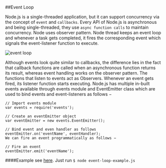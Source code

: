 ##Event Loop

Node.js is a single-threaded application, but it can support concurrency via the concept of `event` and `callbacks`. Every API of Node.js is asynchronous and being single-threaded, they use `async function calls` to maintain concurrency. Node uses observer pattern. Node thread keeps an event loop and whenever a task gets completed, it fires the corresponding event which signals the event-listener function to execute.

![event loop](event-loop.jpg)

Although events look quite similar to callbacks, the difference lies in the fact that callback functions are called when an asynchronous function returns its result, whereas event handling works on the observer pattern. The functions that listen to events act as Observers. Whenever an event gets fired, its listener function starts executing. Node.js has multiple in-built events available through events module and EventEmitter class which are used to bind events and event-listeners as follows −

```
// Import events module
var events = require('events');

// Create an eventEmitter object
var eventEmitter = new events.EventEmitter();

// Bind event and even handler as follows
eventEmitter.on('eventName', eventHandler);
We can fire an event programmatically as follows −

// Fire an event 
eventEmitter.emit('eventName');
```

####Example
see [here](event-loop-example.js). Just run `$ node event-loop-example.js`